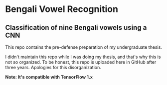 # Bengali Vowel Recognition
## Classification of nine Bengali vowels using a CNN
This repo contains the pre-defense preparation of my undergraduate thesis.

I didn't maintain this repo while I was doing my thesis, and that's why this is not so organized. To be honest, this repo is uploaded here in GitHub after three years. Apologies for this disorganization.

**Note: It's compatible with TensorFlow 1.x**
